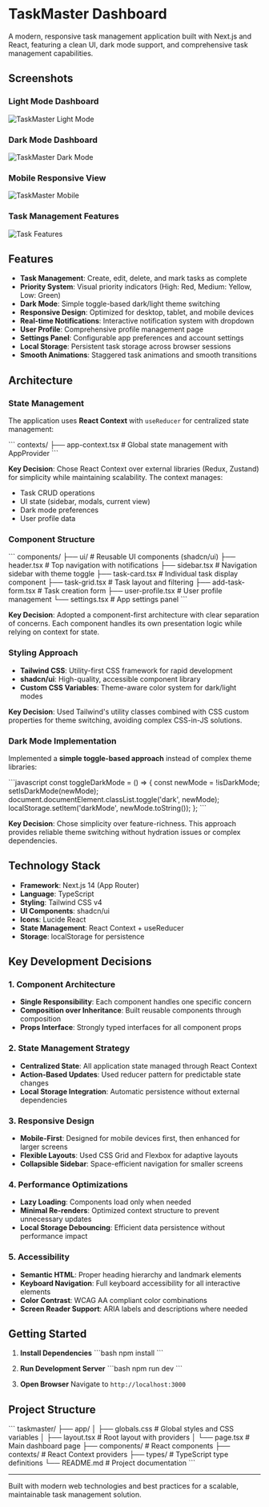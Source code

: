 # TaskMaster Dashboard

A modern, responsive task management application built with Next.js and React, featuring a clean UI, dark mode support, and comprehensive task management capabilities.

## Screenshots

### Light Mode Dashboard
![TaskMaster Light Mode](/placeholder.svg?height=600&width=1200&query=TaskMaster%20dashboard%20light%20mode%20with%20task%20cards%20sidebar%20and%20clean%20interface)

### Dark Mode Dashboard
![TaskMaster Dark Mode](/placeholder.svg?height=600&width=1200&query=TaskMaster%20dashboard%20dark%20mode%20with%20task%20cards%20sidebar%20and%20modern%20dark%20interface)

### Mobile Responsive View
![TaskMaster Mobile](/placeholder.svg?height=800&width=400&query=TaskMaster%20mobile%20responsive%20view%20with%20collapsible%20sidebar%20and%20task%20cards)

### Task Management Features
![Task Features](/placeholder.svg?height=500&width=1000&query=TaskMaster%20task%20management%20features%20with%20priority%20colors%20and%20completion%20states)

## Features

- **Task Management**: Create, edit, delete, and mark tasks as complete
- **Priority System**: Visual priority indicators (High: Red, Medium: Yellow, Low: Green)
- **Dark Mode**: Simple toggle-based dark/light theme switching
- **Responsive Design**: Optimized for desktop, tablet, and mobile devices
- **Real-time Notifications**: Interactive notification system with dropdown
- **User Profile**: Comprehensive profile management page
- **Settings Panel**: Configurable app preferences and account settings
- **Local Storage**: Persistent task storage across browser sessions
- **Smooth Animations**: Staggered task animations and smooth transitions

## Architecture

### State Management
The application uses **React Context** with `useReducer` for centralized state management:

\`\`\`
contexts/
├── app-context.tsx     # Global state management with AppProvider
\`\`\`

**Key Decision**: Chose React Context over external libraries (Redux, Zustand) for simplicity while maintaining scalability. The context manages:
- Task CRUD operations
- UI state (sidebar, modals, current view)
- Dark mode preferences
- User profile data

### Component Structure
\`\`\`
components/
├── ui/                 # Reusable UI components (shadcn/ui)
├── header.tsx         # Top navigation with notifications
├── sidebar.tsx        # Navigation sidebar with theme toggle
├── task-card.tsx      # Individual task display component
├── task-grid.tsx      # Task layout and filtering
├── add-task-form.tsx  # Task creation form
├── user-profile.tsx   # User profile management
└── settings.tsx       # App settings panel
\`\`\`

**Key Decision**: Adopted a component-first architecture with clear separation of concerns. Each component handles its own presentation logic while relying on context for state.

### Styling Approach
- **Tailwind CSS**: Utility-first CSS framework for rapid development
- **shadcn/ui**: High-quality, accessible component library
- **Custom CSS Variables**: Theme-aware color system for dark/light modes

**Key Decision**: Used Tailwind's utility classes combined with CSS custom properties for theme switching, avoiding complex CSS-in-JS solutions.

### Dark Mode Implementation
Implemented a **simple toggle-based approach** instead of complex theme libraries:

\`\`\`javascript
const toggleDarkMode = () => {
  const newMode = !isDarkMode;
  setIsDarkMode(newMode);
  document.documentElement.classList.toggle('dark', newMode);
  localStorage.setItem('darkMode', newMode.toString());
};
\`\`\`

**Key Decision**: Chose simplicity over feature-richness. This approach provides reliable theme switching without hydration issues or complex dependencies.

## Technology Stack

- **Framework**: Next.js 14 (App Router)
- **Language**: TypeScript
- **Styling**: Tailwind CSS v4
- **UI Components**: shadcn/ui
- **Icons**: Lucide React
- **State Management**: React Context + useReducer
- **Storage**: localStorage for persistence

## Key Development Decisions

### 1. Component Architecture
- **Single Responsibility**: Each component handles one specific concern
- **Composition over Inheritance**: Built reusable components through composition
- **Props Interface**: Strongly typed interfaces for all component props

### 2. State Management Strategy
- **Centralized State**: All application state managed through React Context
- **Action-Based Updates**: Used reducer pattern for predictable state changes
- **Local Storage Integration**: Automatic persistence without external dependencies

### 3. Responsive Design
- **Mobile-First**: Designed for mobile devices first, then enhanced for larger screens
- **Flexible Layouts**: Used CSS Grid and Flexbox for adaptive layouts
- **Collapsible Sidebar**: Space-efficient navigation for smaller screens

### 4. Performance Optimizations
- **Lazy Loading**: Components load only when needed
- **Minimal Re-renders**: Optimized context structure to prevent unnecessary updates
- **Local Storage Debouncing**: Efficient data persistence without performance impact

### 5. Accessibility
- **Semantic HTML**: Proper heading hierarchy and landmark elements
- **Keyboard Navigation**: Full keyboard accessibility for all interactive elements
- **Color Contrast**: WCAG AA compliant color combinations
- **Screen Reader Support**: ARIA labels and descriptions where needed

## Getting Started

1. **Install Dependencies**
   \`\`\`bash
   npm install
   \`\`\`

2. **Run Development Server**
   \`\`\`bash
   npm run dev
   \`\`\`

3. **Open Browser**
   Navigate to `http://localhost:3000`

## Project Structure

\`\`\`
taskmaster/
├── app/
│   ├── globals.css    # Global styles and CSS variables
│   ├── layout.tsx     # Root layout with providers
│   └── page.tsx       # Main dashboard page
├── components/        # React components
├── contexts/          # React Context providers
├── types/            # TypeScript type definitions
└── README.md         # Project documentation
\`\`\`


---

Built with modern web technologies and best practices for a scalable, maintainable task management solution.
